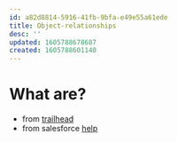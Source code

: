 ```yaml
---
id: a82d8814-5916-41fb-9bfa-e49e55a61ede
title: Object-relationships
desc: ''
updated: 1605788678687
created: 1605788601140
---
```


# What are?
- from [trailhead](https://trailhead.salesforce.com/content/learn/modules/data_modeling/object_relationships)
- from salesforce [help](https://help.salesforce.com/articleView?id=relationships_considerations.htm&type=5)